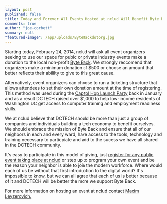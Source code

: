 ```yaml
---
layout: post
published: false
title: Today and Forever All Events Hosted at nclud Will Benefit Byte Back DC
comments: true
author: "joe-corbett"
summary: null
"featured-image": /app/uploads/ByteBackdotorg.jpg
---
```


Starting today, February 24, 2014, nclud will ask all event organizers seeking to use our space for pubic or private industry events make a donation to the local non-profit <a href="http://byteback.org" target="_blank" />Byte Back<a/>. We strongly reccomend that organizers make a minimum donation of $500 or choose an amount that better reflects their abililty to give to this great cause. 

Alternatively, event organizers can choose to run a ticketing structure that allows attendees to set their own donation amount at the time of registering. This method was used during the <a href="http://www.eventbrite.com/e/capitolhop-launch-party-tickets-10153803299?aff=eorg" target="_blank" />Capitol Hop Launch Party<a/> back in January and as a result DCTECH raised over $1,000 to help low-income residents of Washington DC get access to computer training and employment readiness skills.

We at nclud believe that DCTECH should be more than just a group of companies and individuals building a tech economy to benefit ourselves. We should embrace the mission of Byte Back and ensure that all of our neighbors in each and every ward, have access to the tools, technology and training necessary to particpiate and add to the sucess we have all shared in the DCTECH community.

It's easy to participate in this model of giving, just <a href="http://nclud.com/events/" target="_blank" />register for any public event taking place at nclud<a/> or step up to program your own event and be the reason your neighbor is able to join the modern workforce. Where would each of us be without that first introduction to the digital world? It's impossible to know, but we can all agree that each of us is better because of it and DCTECH will be better the more we support Byte Back.

For more information on hosting an event at nclud contact <a href="mailto:maxim@nclud.com" />Maxim Leyzerovich.<a/>